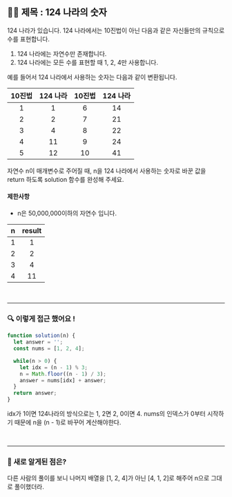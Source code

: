 ## ✍🏻 제목 : 124 나라의 숫자
124 나라가 있습니다. 124 나라에서는 10진법이 아닌 다음과 같은 자신들만의 규칙으로 수를 표현합니다.

1. 124 나라에는 자연수만 존재합니다.
2. 124 나라에는 모든 수를 표현할 때 1, 2, 4만 사용합니다.

예를 들어서 124 나라에서 사용하는 숫자는 다음과 같이 변환됩니다.

|10진법|124 나라|10진법|124 나라|
|:------:|:----:|:----:|:----:|
|1|1|6|14|
|2|2|7|21|
|3|4|8|22|
|4|11|9|24|
|5|12|10|41|

자연수 n이 매개변수로 주어질 때, n을 124 나라에서 사용하는 숫자로 바꾼 값을 return 하도록 solution 함수를 완성해 주세요.

#### 제한사항
- n은 50,000,000이하의 자연수 입니다.

|n|result|
|:------:|:----:|
|1|1|
|2|2|
|3|4|
|4|11|

</br>

---

### 🔍 이렇게 접근 했어요 !

```javascript
function solution(n) {
  let answer = '';
  const nums = [1, 2, 4];

  while(n > 0) {
    let idx = (n - 1) % 3;
    n = Math.floor((n - 1) / 3);
    answer = nums[idx] + answer;
  }
  return answer;
}
```
idx가 1이면 124나라의 방식으로는 1, 2면 2, 0이면 4.
nums의 인덱스가 0부터 시작하기 때문에 n을 (n - 1)로 바꾸어 계산해야한다.

</br>

---

### 🎉 새로 알게된 점은?
다른 사람의 풀이를 보니 나머지 배열을 [1, 2, 4]가 아닌 [4, 1, 2]로 해주어 n으로 그대로 풀이했더라.